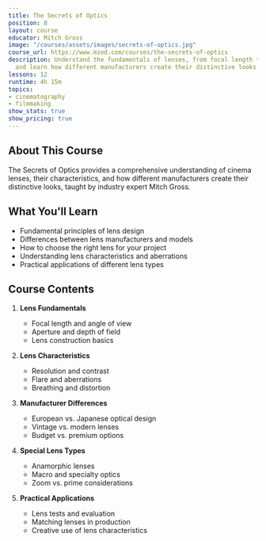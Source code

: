 ```yaml
---
title: The Secrets of Optics
position: 8
layout: course
educator: Mitch Gross
image: "/courses/assets/images/secrets-of-optics.jpg"
course_url: https://www.mzed.com/courses/the-secrets-of-optics
description: Understand the fundamentals of lenses, from focal length to crop factors,
  and learn how different manufacturers create their distinctive looks.
lessons: 12
runtime: 4h 15m
topics:
- cinematography
- filmmaking
show_stats: true
show_pricing: true
---
```


## About This Course

The Secrets of Optics provides a comprehensive understanding of cinema lenses, their characteristics, and how different manufacturers create their distinctive looks, taught by industry expert Mitch Gross.

## What You'll Learn

- Fundamental principles of lens design
- Differences between lens manufacturers and models
- How to choose the right lens for your project
- Understanding lens characteristics and aberrations
- Practical applications of different lens types

## Course Contents

1. **Lens Fundamentals**
   - Focal length and angle of view
   - Aperture and depth of field
   - Lens construction basics
   
2. **Lens Characteristics**
   - Resolution and contrast
   - Flare and aberrations
   - Breathing and distortion
   
3. **Manufacturer Differences**
   - European vs. Japanese optical design
   - Vintage vs. modern lenses
   - Budget vs. premium options
   
4. **Special Lens Types**
   - Anamorphic lenses
   - Macro and specialty optics
   - Zoom vs. prime considerations
   
5. **Practical Applications**
   - Lens tests and evaluation
   - Matching lenses in production
   - Creative use of lens characteristics

<!-- Additional content for the individual course page can go here --> 